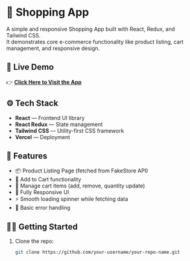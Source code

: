 # 🛒 Shopping App

A simple and responsive Shopping App built with React, Redux, and Tailwind CSS.  
It demonstrates core e-commerce functionality like product listing, cart management, and responsive design.

## 🔗 Live Demo

👉 [**Click Here to Visit the App**](https://shop-app-ayush-jaiswals-projects-70dc2ad3.vercel.app)

## ⚙ Tech Stack

- **React** — Frontend UI library
- **React Redux** — State management
- **Tailwind CSS** — Utility-first CSS framework
- **Vercel** — Deployment

## 🚀 Features

- 📦 Product Listing Page (fetched from FakeStore API)
- 🛒 Add to Cart functionality
- 🔄 Manage cart items (add, remove, quantity update)
- 📱 Fully Responsive UI
- ⚡ Smooth loading spinner while fetching data
- 🐞 Basic error handling

## 🧑‍💻 Getting Started

1. Clone the repo:
   ```bash
   git clone https://github.com/your-username/your-repo-name.git
